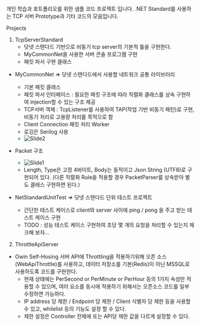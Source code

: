 개인 학습과 포트폴리오를 위한 샘플 코드 프로젝트 입니다.
.NET Standard를 사용하는 TCP 서버 Prototype과 기타 코드의 모음입니다.
  
Projects

1. TcpServerStandard
    - 닷넷 스탠다드 기반으로 비동기 tcp server의 기본적 틀을 구현한다.
    - MyCommonNet을 사용한 서버 콘솔 프로그램 구현
    - 패킷 파서 구현 클래스
  - MyCommonNet => 닷넷 스탠다드에서 사용할 네트워크 공통 라이브러리
    - 기본 패킷 클래스
    - 패킷 파서 인터페이스 : 필요한 패킷 구조에 따라 직렬화 클래스를 상속 구현하여 injection할 수 있는 구조 제공
    - TCP서버 객체 : TcpListener를 사용하여 TAP(작업 기반 비동기 패턴)로 구현, 비동기 처리로 고용량 처리를 목적으로 함
    - Client Connection 패킷 처리 Worker
    - 로깅은 Serilog 사용
    -    ![Slide2](https://github.com/lcrlim/myportfolio/assets/68598899/533cd9b4-d5fb-4bd1-a39f-d015b7056039)

  - Packet 구조
    -   ![Slide1](https://github.com/lcrlim/myportfolio/assets/68598899/8bdab1b1-62b9-4a53-a98b-0020bc109465)
    - Length, Type은 고정 4바이트, Body는 동적이고 Json String (UTF8)로 구현되어 있다. (다른 직렬화 Rule을 적용할 경우 PacketParser를 상속받아 별도 클래스 구현하면 된다.)
  
  - NetStandardUnitTest => 닷넷 스탠다드 단위 테스트 프로젝트
    - 간단한 테스트 케이스로 client와 server 사이에 ping / pong 을 주고 받는 테스트 케이스 구현
    - TODO : 성능 테스트 케이스 구현하여 초당 몇 개의 요청을 처리할 수 있는지 체크해 보자...
   
      
2. ThrottleApiServer
  - Owin Self-Hosing 서버 API에 Throttling을 적용하기위해 오픈 소스(WebApiThrottle)를 사용하고, 데이터 저장소를 기본(Redis)이 아닌 MSSQL로 사용하도록 코드를 구현한다.
    - 현재 상태에는 PerSecond or PerMinute or PerHour 등의 1가지 속성만 적용할 수 있으며, 여러 요소를 동시에 적용하기 위해서는 오픈소스 코드를 일부 수정하면 가능하다.
    - IP address 당 제한 / Endpoint 당 제한 / Client 식별자 당 제한 등을 사용할 수 있고, whilelist 등의 기능도 설정 할 수 있다.
    - 제한 설정은 Controller 전체에 또는 API당 제한 값을 다르게 설정할 수 있다.
